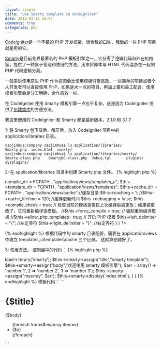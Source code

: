 ```yaml
---
layout: single
title: "Use Smarty template in CodeIgniter"
date: 2012-02-11 16:57
comments: true
categories: php
---
```


[CodeIgniter](http://codeigniter.com/)是一个不错的 PHP 开发框架，很合我的口味，我做的一些 PHP 项目就是用的它。

[Smarty](http://www.smarty.net/)是目前业界最著名的 PHP 模板引擎之一。它分离了逻辑代码和外在的内容，提供了一种易于管理和使用的方法，用来将原本与 HTML 代码混杂在一起的 PHP 代码逻辑分离。

一般来说使用原生 PHP 作为视图会比使用模板引擎高效，一些简单的项目或者个人开发者可以直接使用 PHP，如果是大一点的项目，再加上要和美工配合，使用模板引擎会是分工明确，合作高效一些。

在 CodeIgniter 使用 Smarty 模板引擎一点也不复杂，这是因为 CodeIgniter 提供了[创建类库](http://codeigniter.org.cn/user_guide/general/creating_libraries.html)的方便方法。

我这里使用的 CodeIgniter 和 Smarty 都是最新版本，2.1.0 和 3.1.7

1: 将 Smarty 包下载后，解压后，放入 CodeIgniter 项目中的 application/libraries 目录。
```
caojinhua:company caojinhua$ ls application/libraries/
Smarty.php	index.html	smarty/
caojinhua:company caojinhua$ ls application/libraries/smarty/
Smarty.class.php	SmartyBC.class.php	debug.tpl		plugins/		sysplugins/
```

2: 在 application/libraries 目录中创建 Smarty.php 文件。
{% highlight php %}
<?php if ( ! defined('BASEPATH')) exit('No direct script access allowed');

require_once('smarty/Smarty.class.php');

class CI_Smarty extends Smarty {
        function __construct(){
          parent::__construct();
                $this->compile_dir = FCPATH . "application/views/templates_c";
                $this->template_dir = FCPATH . "application/views/templates";
                $this->cache_dir = FCPATH . "application/views/cache";//缓存目录
                $this->caching = 1;
                //$this->cache_lifetime = 120; //缓存更新时间
                $this->debugging = false;
                $this->compile_check = true; // 检查当前的模板是否自上次编译后被更改；如果被更改了，它将重新编译该模板。
                //$this->force_compile = true; // 强制重新编译模板
                //$this->allow_php_templates= true; // 开启 PHP 模板
                $this->left_delimiter = "{"; //左定界符
                $this->right_delimiter = "}"; //右定界符
        }
}
?>
{% endhighlight %}
根据代码中的 smarty 目录配置，需要在 application/views 中建立 templates_c\templates\cache 三个目录。
这就算创建好了。

3: 使用方法。
控制器中的代码：
{% highlight php %}
<?php if ( ! defined('BASEPATH')) exit('No direct script access allowed');

class Debug extends MY_Controller {

  function __construct()
  {
    parent::__construct();
    // Write your own initialize code
  }

    function index(){
      $this->load->library('smarty');
      $this->smarty->assign("title","smarty template");
      $this->smarty->assign("body","欢迎使用 smarty 模板引擎");
      $arr = array(1 => 'number 1', 2 => 'number 2', 3 => 'number 3');
      $this->smarty->assign("myarray", $arr);
      $this->smarty->display('index.html');
    }

}
{% endhighlight %}

模板代码：
```
<!DOCTYPE html PUBLIC "-//W3C//DTD XHTML 1.0 Transitional//EN" "http://www.w3.org/TR/xhtml1/DTD/xhtml1-transitional.dtd">
<html xmlns="http://www.w3.org/1999/xhtml">
<head>
<meta http-equiv="Content-Type" content="text/html; charset=utf-8" />
<title>smarty 模板使用示例</title>
</head>
<body>
<h1>{$title}</h1>
<p>{$body}</p>
<ul>
        {foreach from=$myarray item=v}
        <li>{$v}</li>
       {/foreach}
</ul>
</body>
</html>
```

